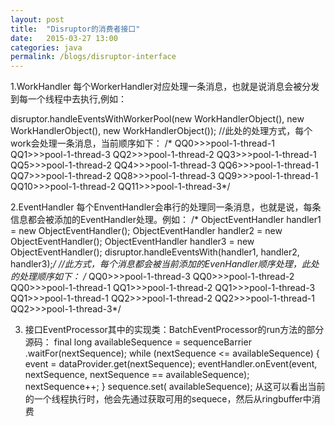```yaml
---
layout: post
title:  "Disruptor的消费者接口"
date:   2015-03-27 13:00
categories: java
permalink: /blogs/disruptor-interface
---
```


1.WorkHandler
每个WorkerHandler对应处理一条消息，也就是说消息会被分发到每一个线程中去执行,例如：

   disruptor.handleEventsWithWorkerPool(new WorkHandlerObject(), new WorkHandlerObject(), new WorkHandlerObject());
     //此处的处理方式，每个work会处理一条消息，当前顺序如下：
           /*      QQ0>>>pool-1-thread-1
                   QQ1>>>pool-1-thread-3
                   QQ2>>>pool-1-thread-2
                   QQ3>>>pool-1-thread-1
                   QQ5>>>pool-1-thread-2
                   QQ4>>>pool-1-thread-3
                   QQ6>>>pool-1-thread-1
                   QQ7>>>pool-1-thread-2
                   QQ8>>>pool-1-thread-3
                   QQ9>>>pool-1-thread-1
                   QQ10>>>pool-1-thread-2
                   QQ11>>>pool-1-thread-3*/

2.EventHandler
每个EnventHandler会串行的处理同一条消息，也就是说，每条信息都会被添加的EventHandler处理。例如：
/*      ObjectEventHandler handler1 = new ObjectEventHandler();
          ObjectEventHandler handler2 = new ObjectEventHandler();
          ObjectEventHandler handler3 = new ObjectEventHandler();
    disruptor.handleEventsWith(handler1, handler2, handler3);*/
 //此方式，每个消息都会被当前添加的EvenHandler顺序处理，此处的处理顺序如下：
/*                QQ0>>>pool-1-thread-3
                   QQ0>>>pool-1-thread-2
                   QQ0>>>pool-1-thread-1
                   QQ1>>>pool-1-thread-2
                   QQ1>>>pool-1-thread-3
                   QQ1>>>pool-1-thread-1
                   QQ2>>>pool-1-thread-2
                   QQ2>>>pool-1-thread-1
                   QQ2>>>pool-1-thread-3*/

3. 接口EventProcessor其中的实现类：BatchEventProcessor的run方法的部分源码：
final long availableSequence = sequenceBarrier .waitFor(nextSequence);
                    while (nextSequence <= availableSequence)
                    {
                        event = dataProvider.get(nextSequence);
                        eventHandler.onEvent(event, nextSequence, nextSequence == availableSequence);
                        nextSequence++;
                    }
                    sequence.set( availableSequence);
从这可以看出当前的一个线程执行时，他会先通过获取可用的sequece，然后从ringbuffer中消费
